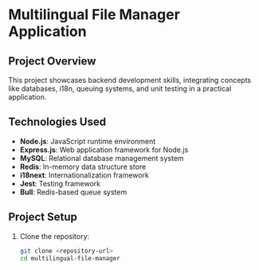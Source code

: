 # Multilingual File Manager Application

## Project Overview

This project showcases backend development skills, integrating concepts like databases, i18n, queuing systems, and unit testing in a practical application.

## Technologies Used

- **Node.js**: JavaScript runtime environment
- **Express.js**: Web application framework for Node.js
- **MySQL**: Relational database management system
- **Redis**: In-memory data structure store
- **i18next**: Internationalization framework
- **Jest**: Testing framework
- **Bull**: Redis-based queue system

## Project Setup

1. Clone the repository:
   ```bash
   git clone <repository-url>
   cd multilingual-file-manager
